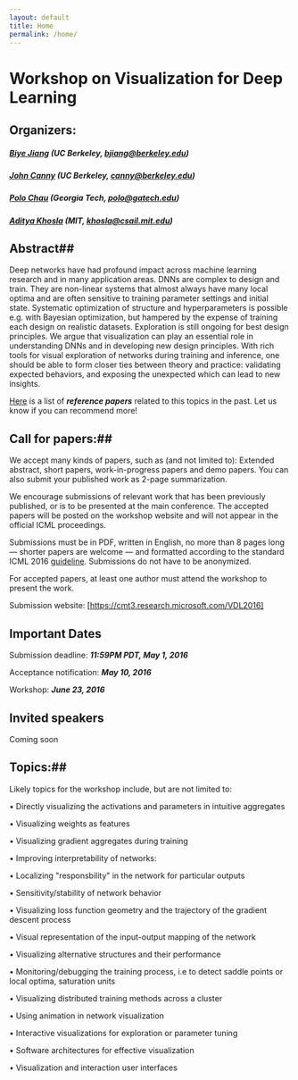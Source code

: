 ```yaml
---
layout: default
title: Home
permalink: /home/
---
```


# Workshop on Visualization for Deep Learning

## Organizers:

##### [Biye Jiang] (UC Berkeley, bjiang@berkeley.edu)
	
##### [John Canny] (UC Berkeley, canny@berkeley.edu)

##### [Polo Chau] (Georgia Tech, polo@gatech.edu)

##### [Aditya Khosla] (MIT, khosla@csail.mit.edu)

## Abstract##

Deep networks have had profound impact across machine learning research and in many application areas. DNNs are complex to design and train. They are non-linear systems that almost always have many local optima and are often sensitive to training parameter settings and initial state. Systematic optimization of structure and hyperparameters is possible e.g. with Bayesian optimization, but hampered by the expense of training each design on realistic datasets. Exploration is still ongoing for best design principles. We argue that visualization can play an essential role in understanding DNNs and in developing new design principles. With rich tools for visual exploration of networks during training and inference, one should be able to form closer ties between theory and practice: validating expected behaviors, and exposing the unexpected which can lead to new insights. 

[Here] is a list of ***reference papers*** related to this topics in the past. Let us know if you can recommend more!  

## Call for papers:## 
We accept many kinds of papers, such as (and not limited to): 
Extended abstract, short papers, work-in-progress papers and demo papers. You can also submit your published work as 2-page summarization.

We encourage submissions of relevant work that has been previously published, or is to be presented at the main conference. The accepted papers will be posted on the workshop website and will not appear in the official ICML proceedings.

Submissions must be in PDF, written in English, no more than 8 pages long — shorter papers are welcome — and formatted according to the standard ICML 2016 [guideline]. Submissions do not have to be anonymized.

For accepted papers, at least one author must attend the workshop to present the work.

Submission website: [https://cmt3.research.microsoft.com/VDL2016]

## Important Dates ##

Submission deadline: ***11:59PM PDT, May 1, 2016***

Acceptance notification:  ***May 10, 2016***

Workshop: ***June 23, 2016***


## Invited speakers ##
Coming soon

## Topics:##
Likely topics for the workshop include, but are not limited to:

•	Directly visualizing the activations and parameters in intuitive aggregates

•	Visualizing weights as features

•	Visualizing gradient aggregates during training

•	Improving interpretability of networks:

•	Localizing "responsbility" in the network for particular outputs

•	Sensitivity/stability of network behavior

•	Visualizing loss function geometry and the trajectory of the gradient descent process

•	Visual representation of the input-output mapping of the network

•	Visualizing alternative structures and their performance

•	Monitoring/debugging the training process, i.e to detect saddle points or local optima, saturation units

•	Visualizing distributed training methods across a cluster

•	Using animation in network visualization

•	Interactive visualizations for exploration or parameter tuning

•	Software architectures for effective visualization

•	Visualization and interaction user interfaces






[Biye Jiang]: http://byeah.github.io
[John Canny]: http://www.eecs.berkeley.edu/~jfc/
[Polo Chau]: http://www.cc.gatech.edu/~dchau/
[Aditya Khosla]: https://people.csail.mit.edu/khosla/
[guideline]: http://icml.cc/2016/?page_id=151
[https://cmt3.research.microsoft.com/VDL2016]: https://cmt3.research.microsoft.com/VDL2016
[Here]: /reference	